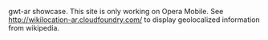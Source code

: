 gwt-ar showcase. This site is only working on Opera Mobile. See http://wikilocation-ar.cloudfoundry.com/ to display geolocalized information from wikipedia.
